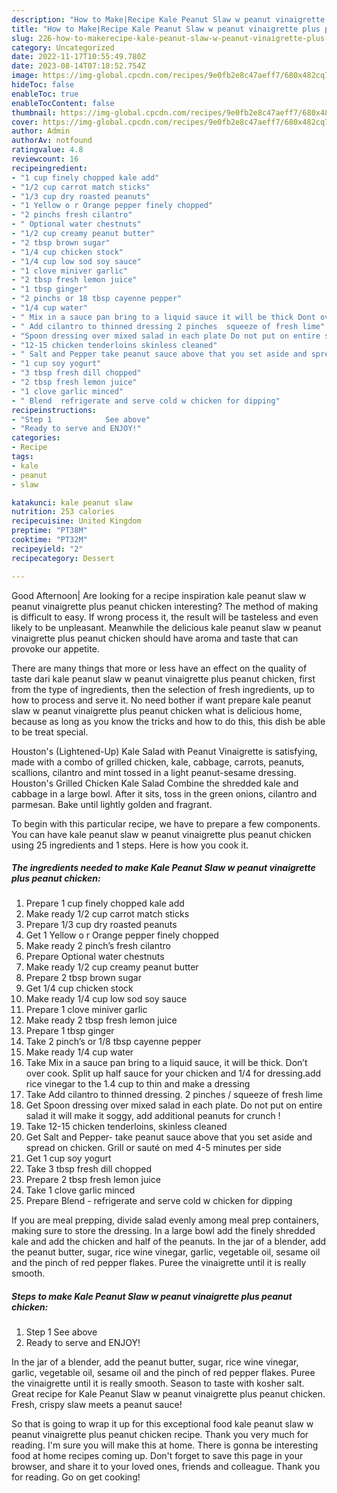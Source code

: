 ```yaml
---
description: "How to Make|Recipe Kale Peanut Slaw w peanut vinaigrette plus peanut chicken {That is Delicious"
title: "How to Make|Recipe Kale Peanut Slaw w peanut vinaigrette plus peanut chicken {That is Delicious"
slug: 226-how-to-makerecipe-kale-peanut-slaw-w-peanut-vinaigrette-plus-peanut-chicken-that-is-delicious
category: Uncategorized
date: 2022-11-17T10:55:49.780Z
date: 2023-08-14T07:18:52.754Z
image: https://img-global.cpcdn.com/recipes/9e0fb2e8c47aeff7/680x482cq70/kale-peanut-slaw-w-peanut-vinaigrette-plus-peanut-chicken-recipe-main-photo.jpg
hideToc: false
enableToc: true
enableTocContent: false
thumbnail: https://img-global.cpcdn.com/recipes/9e0fb2e8c47aeff7/680x482cq70/kale-peanut-slaw-w-peanut-vinaigrette-plus-peanut-chicken-recipe-main-photo.jpg
cover: https://img-global.cpcdn.com/recipes/9e0fb2e8c47aeff7/680x482cq70/kale-peanut-slaw-w-peanut-vinaigrette-plus-peanut-chicken-recipe-main-photo.jpg
author: Admin
authorAv: notfound
ratingvalue: 4.8
reviewcount: 16
recipeingredient:
- "1 cup finely chopped kale add"
- "1/2 cup carrot match sticks"
- "1/3 cup dry roasted peanuts"
- "1 Yellow o r Orange pepper finely chopped"
- "2 pinchs fresh cilantro"
- " Optional water chestnuts"
- "1/2 cup creamy peanut butter"
- "2 tbsp brown sugar"
- "1/4 cup chicken stock"
- "1/4 cup low sod soy sauce"
- "1 clove miniver garlic"
- "2 tbsp fresh lemon juice"
- "1 tbsp ginger"
- "2 pinchs or 18 tbsp cayenne pepper"
- "1/4 cup water"
- " Mix in a sauce pan bring to a liquid sauce it will be thick Dont over cook Split up half sauce for your chicken and 14 for dressingadd rice vinegar to the 14 cup to thin and make a dressing"
- " Add cilantro to thinned dressing 2 pinches  squeeze of fresh lime"
- "Spoon dressing over mixed salad in each plate Do not put on entire salad it will make it soggy add additional peanuts for crunch "
- "12-15 chicken tenderloins skinless cleaned"
- " Salt and Pepper take peanut sauce above that you set aside and spread on chicken Grill or saut on med 45 minutes per side"
- "1 cup soy yogurt"
- "3 tbsp fresh dill chopped"
- "2 tbsp fresh lemon juice"
- "1 clove garlic minced"
- " Blend  refrigerate and serve cold w chicken for dipping"
recipeinstructions:
- "Step 1            See above"
- "Ready to serve and ENJOY!"
categories:
- Recipe
tags:
- kale
- peanut
- slaw

katakunci: kale peanut slaw 
nutrition: 253 calories
recipecuisine: United Kingdom
preptime: "PT38M"
cooktime: "PT32M"
recipeyield: "2"
recipecategory: Dessert

---
```



Good Afternoon| Are looking for a recipe inspiration kale peanut slaw w peanut vinaigrette plus peanut chicken interesting? The method of making is difficult to easy. If wrong process it, the result will be tasteless and even likely to be unpleasant. Meanwhile the delicious kale peanut slaw w peanut vinaigrette plus peanut chicken should have aroma and taste that can provoke our appetite.






There are many things that more or less have an effect on the quality of taste dari kale peanut slaw w peanut vinaigrette plus peanut chicken, first from the type of ingredients, then the selection of fresh ingredients, up to how to process and serve it. No need bother if want prepare kale peanut slaw w peanut vinaigrette plus peanut chicken what is delicious home, because as long as you know the tricks and how to do this, this dish be able to be treat special.


Houston&#39;s (Lightened-Up) Kale Salad with Peanut Vinaigrette is satisfying, made with a combo of grilled chicken, kale, cabbage, carrots, peanuts, scallions, cilantro and mint tossed in a light peanut-sesame dressing. Houston&#39;s Grilled Chicken Kale Salad Combine the shredded kale and cabbage in a large bowl. After it sits, toss in the green onions, cilantro and parmesan. Bake until lightly golden and fragrant.


To begin with this particular recipe, we have to prepare a few components. You can have kale peanut slaw w peanut vinaigrette plus peanut chicken using 25 ingredients and 1 steps. Here is how you cook it.

<!--inarticleads1-->

##### The ingredients needed to make Kale Peanut Slaw w peanut vinaigrette plus peanut chicken:

1. Prepare 1 cup finely chopped kale add
1. Make ready 1/2 cup carrot match sticks
1. Prepare 1/3 cup dry roasted peanuts
1. Get 1 Yellow o r Orange pepper finely chopped
1. Make ready 2 pinch’s fresh cilantro
1. Prepare  Optional water chestnuts
1. Make ready 1/2 cup creamy peanut butter
1. Prepare 2 tbsp brown sugar
1. Get 1/4 cup chicken stock
1. Make ready 1/4 cup low sod soy sauce
1. Prepare 1 clove miniver garlic
1. Make ready 2 tbsp fresh lemon juice
1. Prepare 1 tbsp ginger
1. Take 2 pinch’s or 1/8 tbsp cayenne pepper
1. Make ready 1/4 cup water
1. Take  Mix in a sauce pan bring to a liquid sauce, it will be thick. Don’t over cook. Split up half sauce for your chicken and 1/4 for dressing.add rice vinegar to the 1.4 cup to thin and make a dressing
1. Take  Add cilantro to thinned dressing. 2 pinches / squeeze of fresh lime
1. Get Spoon dressing over mixed salad in each plate. Do not put on entire salad it will make it soggy, add additional peanuts for crunch !
1. Take 12-15 chicken tenderloins, skinless cleaned
1. Get  Salt and Pepper- take peanut sauce above that you set aside and spread on chicken. Grill or sauté on med 4-5 minutes per side
1. Get 1 cup soy yogurt
1. Take 3 tbsp fresh dill chopped
1. Prepare 2 tbsp fresh lemon juice
1. Take 1 clove garlic minced
1. Prepare  Blend - refrigerate and serve cold w chicken for dipping


If you are meal prepping, divide salad evenly among meal prep containers, making sure to store the dressing. In a large bowl add the finely shredded kale and add the chicken and half of the peanuts. In the jar of a blender, add the peanut butter, sugar, rice wine vinegar, garlic, vegetable oil, sesame oil and the pinch of red pepper flakes. Puree the vinaigrette until it is really smooth. 

<!--inarticleads2-->

##### Steps to make Kale Peanut Slaw w peanut vinaigrette plus peanut chicken:

1. Step 1            See above
1. Ready to serve and ENJOY!

In the jar of a blender, add the peanut butter, sugar, rice wine vinegar, garlic, vegetable oil, sesame oil and the pinch of red pepper flakes. Puree the vinaigrette until it is really smooth. Season to taste with kosher salt. Great recipe for Kale Peanut Slaw w peanut vinaigrette plus peanut chicken. Fresh, crispy slaw meets a peanut sauce! 

So that is going to wrap it up for this exceptional food kale peanut slaw w peanut vinaigrette plus peanut chicken recipe. Thank you very much for reading. I'm sure you will make this at home. There is gonna be interesting food at home recipes coming up. Don't forget to save this page in your browser, and share it to your loved ones, friends and colleague. Thank you for reading. Go on get cooking!
